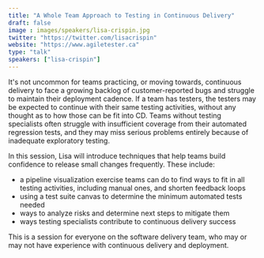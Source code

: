 ```yaml
---
title: "A Whole Team Approach to Testing in Continuous Delivery"
draft: false
image : images/speakers/lisa-crispin.jpg
twitter: "https://twitter.com/lisacrispin"
website: "https://www.agiletester.ca"
type: "talk"
speakers: ["lisa-crispin"]
---
```


It's not uncommon for teams practicing, or moving towards, continuous delivery to face a growing backlog of customer-reported bugs and struggle to maintain their deployment cadence. If a team has testers, the testers may be expected to continue with their same testing activities, without any thought as to how those can be fit into CD. Teams without testing specialists often struggle with insufficient coverage from their automated regression tests, and they may miss serious problems entirely because of inadequate exploratory testing.

In this session, Lisa will introduce techniques that help teams build confidence to release small changes frequently. These include:

- a pipeline visualization exercise teams can do to find ways to fit in all testing activities, including manual ones, and shorten feedback loops
- using a test suite canvas to determine the minimum automated tests needed
- ways to analyze risks and determine next steps to mitigate them
- ways testing specialists contribute to continuous delivery success

This is a session for everyone on the software delivery team, who may or may not have experience with continuous delivery and deployment.